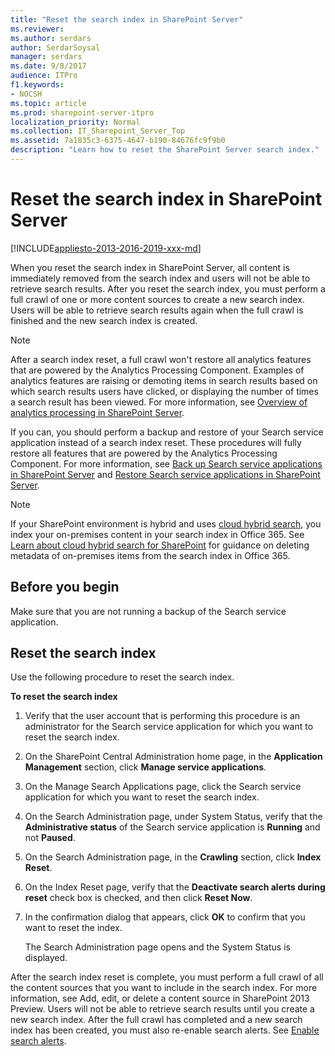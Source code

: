 ```yaml
---
title: "Reset the search index in SharePoint Server"
ms.reviewer: 
ms.author: serdars
author: SerdarSoysal
manager: serdars
ms.date: 9/8/2017
audience: ITPro
f1.keywords:
- NOCSH
ms.topic: article
ms.prod: sharepoint-server-itpro
localization_priority: Normal
ms.collection: IT_Sharepoint_Server_Top
ms.assetid: 7a1835c3-6375-4647-b190-84676fc9f9b0
description: "Learn how to reset the SharePoint Server search index."
---
```


# Reset the search index in SharePoint Server

[!INCLUDE[appliesto-2013-2016-2019-xxx-md](../includes/appliesto-2013-2016-2019-xxx-md.md)]
  
When you reset the search index in SharePoint Server, all content is immediately removed from the search index and users will not be able to retrieve search results. After you reset the search index, you must perform a full crawl of one or more content sources to create a new search index. Users will be able to retrieve search results again when the full crawl is finished and the new search index is created.
  
> [!NOTE]
> After a search index reset, a full crawl won't restore all analytics features that are powered by the Analytics Processing Component. Examples of analytics features are raising or demoting items in search results based on which search results users have clicked, or displaying the number of times a search result has been viewed. For more information, see [Overview of analytics processing in SharePoint Server](overview-of-analytics-processing.md). 
> 
> If you can, you should perform a backup and restore of your Search service application instead of a search index reset. These procedures will fully restore all features that are powered by the Analytics Processing Component. For more information, see [Back up Search service applications in SharePoint Server](../administration/back-up-a-search-service-application.md) and [Restore Search service applications in SharePoint Server](../administration/restore-a-search-service-application.md). 
  
> [!NOTE]
> If your SharePoint environment is hybrid and uses [cloud hybrid search](../hybrid/learn-about-cloud-hybrid-search-for-sharepoint.md), you index your on-premises content in your search index in Office 365. See [Learn about cloud hybrid search for SharePoint](../hybrid/learn-about-cloud-hybrid-search-for-sharepoint.md) for guidance on deleting metadata of on-premises items from the search index in Office 365. 
  
    
## Before you begin
<a name="begin"> </a>

Make sure that you are not running a backup of the Search service application.
  
## Reset the search index
<a name="proc1"> </a>

Use the following procedure to reset the search index.
  
 **To reset the search index**
  
1. Verify that the user account that is performing this procedure is an administrator for the Search service application for which you want to reset the search index.
    
2. On the SharePoint Central Administration home page, in the **Application Management** section, click **Manage service applications**.
    
3. On the Manage Search Applications page, click the Search service application for which you want to reset the search index. 
    
4. On the Search Administration page, under System Status, verify that the **Administrative status** of the Search service application is **Running** and not **Paused**. 
    
5. On the Search Administration page, in the **Crawling** section, click **Index Reset**.
    
6. On the Index Reset page, verify that the **Deactivate search alerts during reset** check box is checked, and then click **Reset Now**.
    
7. In the confirmation dialog that appears, click **OK** to confirm that you want to reset the index. 
    
    The Search Administration page opens and the System Status is displayed.
    
After the search index reset is complete, you must perform a full crawl of all the content sources that you want to include in the search index. For more information, see Add, edit, or delete a content source in SharePoint 2013 Preview. Users will not be able to retrieve search results until you create a new search index. After the full crawl has completed and a new search index has been created, you must also re-enable search alerts. See [Enable search alerts](enable-search-alerts.md).
